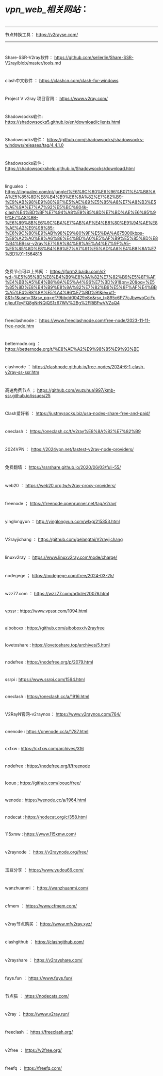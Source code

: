  #                                                          ***vpn_web_相关网站***：
#
*****
节点转换工具：  https://v2rayse.com/
*****
#
Share-SSR-V2ray软件：     https://github.com/selierlin/Share-SSR-V2ray/blob/master/tools.md
#
clash中文软件 ：              https://clashcn.com/clash-for-windows
#
Project V v2ray 项目官网：     https://www.v2ray.com/
#
Shadowsocks软件:      https://shadowsocks5.github.io/en/download/clients.html 
#
Shadowsocks软件：     https://github.com/shadowsocks/shadowsocks-windows/releases/tag/4.4.1.0  
#
Shadowsocks软件：https://shadowsockshelp.github.io/Shadowsocks/download.html

#
lingualeo	：					    https://lingualeo.com/pt/jungle/%E6%9C%80%E6%96%B071%E4%B8%AA%E5%85%8D%E8%B4%B9%E8%8A%82%E7%82%B9-%E9%AB%98%E9%80%9F%E5%AE%89%E5%85%A8%E7%A8%B3%E5%AE%9A%E7%A7%92%E5%BC%804k-clash%E4%BD%BF%E7%94%A8%E9%85%8D%E7%BD%AE%E6%95%99%E7%A8%8B-%E6%89%8B%E6%9C%BA%E7%AB%AF%E4%B8%80%E9%94%AE%E8%AE%A2%E9%98%85-%E6%9C%80%E9%AB%98%E9%80%9F%E5%BA%A675000kbps-%E9%A2%A0%E8%A6%86%E4%BD%A0%E5%AF%B9%E5%85%8D%E8%B4%B9ssr-v2ray%E7%9A%84%E8%AE%A4%E7%9F%A5-%E5%85%8D%E8%B4%B9%E7%A7%91%E5%AD%A6%E4%B8%8A%E7%BD%91-1564815
#
免费节点可以上外网	：			https://jform2.baidu.com/s?wd=%E5%85%8D%E8%B4%B9%E8%8A%82%E7%82%B9%E5%8F%AF%E4%BB%A5%E4%B8%8A%E5%A4%96%E7%BD%91&pn=20&oq=%E5%85%8D%E8%B4%B9%E8%8A%82%E7%82%B9%E5%8F%AF%E4%BB%A5%E4%B8%8A%E5%A4%96%E7%BD%91&ie=utf-8&f=1&usm=3&rsv_pq=ef79bbdd00429e8e&rsv_t=895c6P77cJbwwoCciFunIjeuf7eyFQ8gNrNQiQS1z67WV%2Bg%2FRiBFwVVZaQ4
#
freeclashnode：					  https://www.freeclashnode.com/free-node/2023-11-11-free-node.htm
#
betternode.org	：				https://betternode.org/t/%E8%AE%A2%E9%98%85%E9%93%BE	
#
clashnode					 ：     https://clashnode.github.io/free-nodes/2024-6-1-clash-v2ray-ss-ssr.htm
#
高速免费节点     ；   			https://github.com/wuzuhua1997/kmb-ssr.github.io/issues/25
#
Clash爱好者					：    https://justmysocks.biz/usa-nodes-share-free-and-paid/
#
oneclash				：		    https://oneclash.cc/t/v2ray%E8%8A%82%E7%82%B9
#
2024VPN						 ：     https://2024vpn.net/fastest-v2ray-node-providers/
#
免费翻墙			：			      https://ssrshare.github.io/2020/06/03/fuli-55/
#
web20					：	        https://web20.org.tw/v2ray-proxy-providers/
#
freenode			；		     	https://freenode.openrunner.net/tag/v2ray/
#
yinglongyun		：		    	http://yinglongyun.com/wlxg/215353.html
#
V2rayjichang	：			  	https://github.com/gelangtai/V2rayjichang
#
linuxv2ray			：	    	https://www.linuxv2ray.com/node/charge/
#
nodegege				  ；    	https://nodegege.com/free/2024-03-25/
#
wzz77.com				  ：    	https://wzz77.com/article/20076.html
#
vpssr					 :       	https://www.vpssr.com/1094.html
#
aiboboxx				:	    	https://github.com/aiboboxx/v2rayfree
#
lovetoshare	:			    	https://lovetoshare.top/archives/5.html
#
nodefree	:				    	https://nodefree.org/p/2079.html
#
ssrpi	:						      https://www.ssrpi.com/1564.html
#
oneclash		:			    	https://oneclash.cc/a/1916.html
#
V2RayN官网-v2raynos：   			https://www.v2raynos.com/764/
#
onenode			:	    	https://onenode.cc/a/1787.html
#
cxfxw		:			        	https://cxfxw.com/archives/316
#
nodefree			:		    	https://nodefree.org/f/freenode
#
loouo					;	        https://github.com/loouo/free/
#
wenode						:      https://wenode.cc/a/1964.html
#
nodecat		:				      https://nodecat.org/c/358.html
#
115xmw			:			      https://www.115xmw.com/
#
v2raynode	：				      https://v2raynode.org/free/
#
玉豆分享				：	      	https://www.yudou66.com/
#
wanzhuanmi			：	   	  https://wanzhuanmi.com/
#
cfmem				：		        https://www.cfmem.com/
#
v2ray节点购买		：		  	https://www.mfv2ray.xyz/
#
clashgithub		：		    	https://clashgithub.com/
#
v2rayshare			：		    https://v2rayshare.com/
#
fuye.fun			：		    	https://www.fuye.fun/
#
节点猫		：				        https://nodecats.com/
#
v2ray					：	        https://www.v2ray.run/
#
freeclash		：			    	https://freeclash.org/
#
v2free				：		      https://v2free.org/
#
freefq		：				      https://freefq.com/
